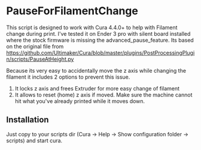 # PauseForFilamentChange

This script is designed to work with Cura 4.4.0+ to help with Filament change during print.
I've tested it on Ender 3 pro with silent board installed where the stock firmware is missing the advanced_pause_feature.
Its based on the original file from  https://github.com/Ultimaker/Cura/blob/master/plugins/PostProcessingPlugin/scripts/PauseAtHeight.py

Because its very easy to accidentally move the z axis while changing the filament it includes 2 options to prevent this issue.
1. It locks z axis and frees Extruder for more easy change of filament
2. It allows to reset (home) z axis if moved. Make sure the machine cannot hit what you've already printed while it moves down.

## Installation
Just copy to your scripts dir (Cura -> Help -> Show configuration folder -> scripts) and start cura.
